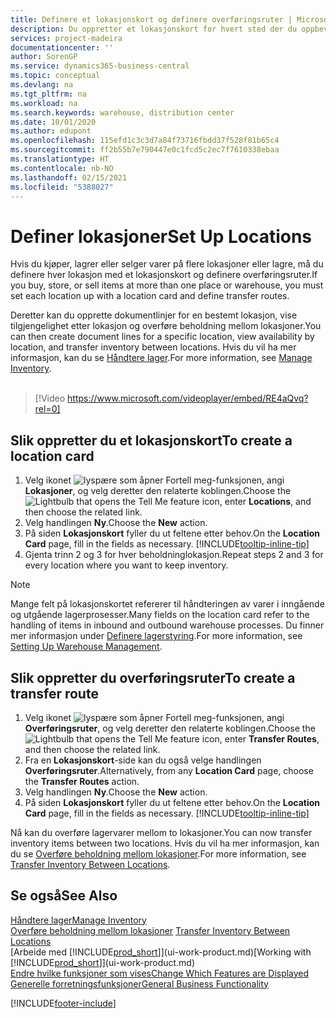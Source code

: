 ```yaml
---
title: Definere et lokasjonskort og definere overføringsruter | Microsoft-dokumentasjon
description: Du oppretter et lokasjonskort for hvert sted der du oppbevarer lagervarer, for eksempel et lager eller distribusjonssenter, og definerer ruter for å overføre varer mellom lokasjoner.
services: project-madeira
documentationcenter: ''
author: SorenGP
ms.service: dynamics365-business-central
ms.topic: conceptual
ms.devlang: na
ms.tgt_pltfrm: na
ms.workload: na
ms.search.keywords: warehouse, distribution center
ms.date: 10/01/2020
ms.author: edupont
ms.openlocfilehash: 115efd1c3c3d7a84f73716fbdd37f528f81b65c4
ms.sourcegitcommit: ff2b55b7e790447e0c1fcd5c2ec7f7610338ebaa
ms.translationtype: HT
ms.contentlocale: nb-NO
ms.lasthandoff: 02/15/2021
ms.locfileid: "5388027"
---
```

# <a name="set-up-locations"></a><span data-ttu-id="e2206-103">Definer lokasjoner</span><span class="sxs-lookup"><span data-stu-id="e2206-103">Set Up Locations</span></span>
<span data-ttu-id="e2206-104">Hvis du kjøper, lagrer eller selger varer på flere lokasjoner eller lagre, må du definere hver lokasjon med et lokasjonskort og definere overføringsruter.</span><span class="sxs-lookup"><span data-stu-id="e2206-104">If you buy, store, or sell items at more than one place or warehouse, you must set each location up with a location card and define transfer routes.</span></span>

<span data-ttu-id="e2206-105">Deretter kan du opprette dokumentlinjer for en bestemt lokasjon, vise tilgjengelighet etter lokasjon og overføre beholdning mellom lokasjoner.</span><span class="sxs-lookup"><span data-stu-id="e2206-105">You can then create document lines for a specific location, view availability by location, and transfer inventory between locations.</span></span> <span data-ttu-id="e2206-106">Hvis du vil ha mer informasjon, kan du se [Håndtere lager](inventory-manage-inventory.md).</span><span class="sxs-lookup"><span data-stu-id="e2206-106">For more information, see [Manage Inventory](inventory-manage-inventory.md).</span></span>
<br><br>  
  
> [!Video https://www.microsoft.com/videoplayer/embed/RE4aQvq?rel=0]

## <a name="to-create-a-location-card"></a><span data-ttu-id="e2206-107">Slik oppretter du et lokasjonskort</span><span class="sxs-lookup"><span data-stu-id="e2206-107">To create a location card</span></span>
1. <span data-ttu-id="e2206-108">Velg ikonet ![lyspære som åpner Fortell meg-funksjonen](media/ui-search/search_small.png "Fortell hva du vil gjøre"), angi **Lokasjoner**, og velg deretter den relaterte koblingen.</span><span class="sxs-lookup"><span data-stu-id="e2206-108">Choose the ![Lightbulb that opens the Tell Me feature](media/ui-search/search_small.png "Tell me what you want to do") icon, enter **Locations**, and then choose the related link.</span></span>
2. <span data-ttu-id="e2206-109">Velg handlingen **Ny**.</span><span class="sxs-lookup"><span data-stu-id="e2206-109">Choose the **New** action.</span></span>
3. <span data-ttu-id="e2206-110">På siden **Lokasjonskort** fyller du ut feltene etter behov.</span><span class="sxs-lookup"><span data-stu-id="e2206-110">On the **Location Card** page, fill in the fields as necessary.</span></span> [!INCLUDE[tooltip-inline-tip](includes/tooltip-inline-tip_md.md)]
4. <span data-ttu-id="e2206-111">Gjenta trinn 2 og 3 for hver beholdninglokasjon.</span><span class="sxs-lookup"><span data-stu-id="e2206-111">Repeat steps 2 and 3 for every location where you want to keep inventory.</span></span>

> [!NOTE]  
> <span data-ttu-id="e2206-112">Mange felt på lokasjonskortet refererer til håndteringen av varer i inngående og utgående lagerprosesser.</span><span class="sxs-lookup"><span data-stu-id="e2206-112">Many fields on the location card refer to the handling of items in inbound and outbound warehouse processes.</span></span> <span data-ttu-id="e2206-113">Du finner mer informasjon under [Definere lagerstyring](warehouse-setup-warehouse.md).</span><span class="sxs-lookup"><span data-stu-id="e2206-113">For more information, see [Setting Up Warehouse Management](warehouse-setup-warehouse.md).</span></span>

## <a name="to-create-a-transfer-route"></a><span data-ttu-id="e2206-114">Slik oppretter du overføringsruter</span><span class="sxs-lookup"><span data-stu-id="e2206-114">To create a transfer route</span></span>
1. <span data-ttu-id="e2206-115">Velg ikonet ![lyspære som åpner Fortell meg-funksjonen](media/ui-search/search_small.png "Fortell hva du vil gjøre"), angi **Overføringsruter**, og velg deretter den relaterte koblingen.</span><span class="sxs-lookup"><span data-stu-id="e2206-115">Choose the ![Lightbulb that opens the Tell Me feature](media/ui-search/search_small.png "Tell me what you want to do") icon, enter **Transfer Routes**, and then choose the related link.</span></span>
2. <span data-ttu-id="e2206-116">Fra en **Lokasjonskort**-side kan du også velge handlingen **Overføringsruter**.</span><span class="sxs-lookup"><span data-stu-id="e2206-116">Alternatively, from any **Location Card** page, choose the **Transfer Routes** action.</span></span>
3. <span data-ttu-id="e2206-117">Velg handlingen **Ny**.</span><span class="sxs-lookup"><span data-stu-id="e2206-117">Choose the **New** action.</span></span>
4. <span data-ttu-id="e2206-118">På siden **Lokasjonskort** fyller du ut feltene etter behov.</span><span class="sxs-lookup"><span data-stu-id="e2206-118">On the **Location Card** page, fill in the fields as necessary.</span></span> [!INCLUDE[tooltip-inline-tip](includes/tooltip-inline-tip_md.md)]

<span data-ttu-id="e2206-119">Nå kan du overføre lagervarer mellom to lokasjoner.</span><span class="sxs-lookup"><span data-stu-id="e2206-119">You can now transfer inventory items between two locations.</span></span> <span data-ttu-id="e2206-120">Hvis du vil ha mer informasjon, kan du se [Overføre beholdning mellom lokasjoner](inventory-how-transfer-between-locations.md).</span><span class="sxs-lookup"><span data-stu-id="e2206-120">For more information, see [Transfer Inventory Between Locations](inventory-how-transfer-between-locations.md).</span></span>    

## <a name="see-also"></a><span data-ttu-id="e2206-121">Se også</span><span class="sxs-lookup"><span data-stu-id="e2206-121">See Also</span></span>
[<span data-ttu-id="e2206-122">Håndtere lager</span><span class="sxs-lookup"><span data-stu-id="e2206-122">Manage Inventory</span></span>](inventory-manage-inventory.md)  
<span data-ttu-id="e2206-123">[Overføre beholdning mellom lokasjoner](inventory-how-transfer-between-locations.md)  </span><span class="sxs-lookup"><span data-stu-id="e2206-123">[Transfer Inventory Between Locations](inventory-how-transfer-between-locations.md)  </span></span>  
<span data-ttu-id="e2206-124">[Arbeide med [!INCLUDE[prod_short](includes/prod_short.md)]](ui-work-product.md)</span><span class="sxs-lookup"><span data-stu-id="e2206-124">[Working with [!INCLUDE[prod_short](includes/prod_short.md)]](ui-work-product.md)</span></span>  
[<span data-ttu-id="e2206-125">Endre hvilke funksjoner som vises</span><span class="sxs-lookup"><span data-stu-id="e2206-125">Change Which Features are Displayed</span></span>](ui-experiences.md)  
[<span data-ttu-id="e2206-126">Generelle forretningsfunksjoner</span><span class="sxs-lookup"><span data-stu-id="e2206-126">General Business Functionality</span></span>](ui-across-business-areas.md)


[!INCLUDE[footer-include](includes/footer-banner.md)]